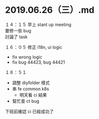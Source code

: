 # 2019.06.26（三）.md

１４：１５ 早上 stant up meeting  
要修一些 bug  
討論了 task  

１６：０５ 修正 i18n, ui logic  
- fix wrong logic
- fix bug 44423, bug 44421

１８：５１  
- 調整 diyfolder 樣式
- 串 fe common k8s
  - 明天看 ci 結果
- 幫忙查 ct bug

下班前確認 ci 已經成功了  
